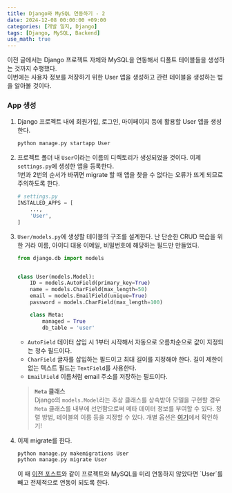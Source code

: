 ```yaml
---
title: Django와 MySQL 연동하기 - 2
date: 2024-12-08 00:00:00 +09:00
categories: [개발 일지, Django]
tags: [Django, MySQL, Backend]
use_math: true
---
```


이전 글에서는 Django 프로젝트 자체와 MySQL을 연동해서 디폴트 테이블들을 생성하는 것까지 수행했다.  
이번에는 사용자 정보를 저장하기 위한 User 앱을 생성하고 관련 테이블을 생성하는 법을 알아볼 것이다.  

### App 생성  
1. Django 프로젝트 내에 회원가입, 로그인, 마이페이지 등에 활용할 User 앱을 생성한다.  
    ```bash
    python manage.py startapp User
    ```

2. 프로젝트 폴더 내 `User`이라는 이름의 디렉토리가 생성되었을 것이다. 이제 `settings.py`에 생성한 앱을 등록한다.  
1번과 2번의 순서가 바뀌면 migrate 할 때 앱을 찾을 수 없다는 오류가 뜨게 되므로 주의하도록 한다.
    ```python
    # settings.py
    INSTALLED_APPS = [
        ...,
        'User',
    ]
    ```

3. `User/models.py`에 생성할 테이블의 구조를 설계한다. 난 단순한 CRUD 복습을 위한 거라 이름, 아이디 대용 이메일, 비밀번호에 해당하는 필드만 만들었다.  
    ```python
    from django.db import models


    class User(models.Model):
        ID = models.AutoField(primary_key=True)
        name = models.CharField(max_length=50)
        email = models.EmailField(unique=True)
        password = models.CharField(max_length=100)

        class Meta:
            managed = True
            db_table = 'user'
    ```

    - `AutoField` 데이터 삽입 시 1부터 시작해서 자동으로 오름차순으로 값이 지정되는 정수 필드이다.
    - `CharField` 글자를 삽입하는 필드이고 최대 길이를 지정해야 한다. 길이 제한이 없는 텍스트 필드는 `TextField`를 사용한다.
    - `EmailField` 이름처럼 email 주소를 저장하는 필드이다.

    > **`Meta` 클래스**  
    Django의 `models.Model`라는 추상 클래스를 상속받아 모델을 구현할 경우 `Meta` 클래스를 내부에 선언함으로써 메타 데이터 정보를 부여할 수 있다. 정렬 방법, 테이블의 이름 등을 지정할 수 있다. 개별 옵션은 [여기](https://docs.djangoproject.com/en/5.1/ref/models/options/)에서 확인하기!

4. 이제 migrate를 한다.
    ```bash
    python manage.py makemigrations User
    python manage.py migrate User
    ```
    이 때 [이전 포스트]("https://ocean010315.github.io/posts/django-mysql-1/")와 같이 프로젝트와 MySQL을 미리 연동하지 않았다면 `User`를 빼고 전체적으로 연동이 되도록 한다.